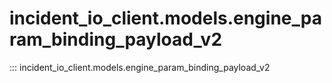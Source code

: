 # incident_io_client.models.engine_param_binding_payload_v2

::: incident_io_client.models.engine_param_binding_payload_v2